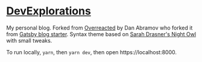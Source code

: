 # [DevExplorations](https://blog.besson.co/)

My personal blog. Forked from [Overreacted](https://github.com/gaearon/overreacted.io) by Dan Abramov who forked it from [Gatsby blog starter](https://github.com/gatsbyjs/gatsby-starter-blog). Syntax theme based on [Sarah Drasner's Night Owl](https://github.com/sdras/night-owl-vscode-theme/) with small tweaks.

To run locally, `yarn`, then `yarn dev`, then open https://localhost:8000.
